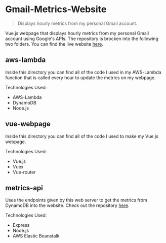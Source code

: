 # Gmail-Metrics-Website
> Displays hourly metrics from my personal Gmail account.

Vue.js webpage that displays hourly metrics from my personal Gmail account using Google's APIs. The repository is brocken into the following two folders. You can find the live website [here](http://jpoist-gmail-metrics-bucket.s3-website-us-west-1.amazonaws.com/).

## aws-lambda

Inside this directory you can find all of the code I used in my AWS-Lambda function that is called every hour to update the metrics on my webpage. 

Technologies Used:
  * AWS-Lambda
  * DynamoDB
  * Node.js

## vue-webpage

Inside this directory you can find all of the code I used to make my Vue.js webpage.

Technologies Used:
  * Vue.js
  * Vuex
  * Vue-router
  
## metrics-api

Uses the endpoints given by this web server to get the metrics from DynamoDB into the website. Check out the repository [here](https://github.com/jpoist97/metrics-api).

Technologies Used:
  * Express
  * Node.js
  * AWS Elastic Beanstalk
